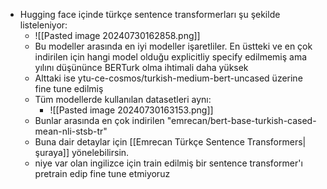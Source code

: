  - Hugging face içinde türkçe sentence transformerları şu şekilde listeleniyor:
	 - ![[Pasted image 20240730162858.png]]
	 - Bu modeller arasında en iyi modeller işaretliler. En üstteki ve en çok indirilen için hangi model olduğu explicitliy specify edilmemiş ama yılını düşününce BERTurk olma ihtimali daha yüksek
	 - Alttaki ise ytu-ce-cosmos/turkish-medium-bert-uncased üzerine fine tune edilmiş
	 - Tüm modellerde kullanılan datasetleri aynı: 
		 - ![[Pasted image 20240730163153.png]]
	 - Bunlar arasında en çok indirilen "emrecan/bert-base-turkish-cased-mean-nli-stsb-tr"
	 - Buna dair detaylar için [[Emrecan Türkçe Sentence Transformers| şuraya]] yönelebilirsin.
	 - niye var olan ingilizce için train edilmiş bir sentence transformer'ı pretrain edip fine tune etmiyoruz